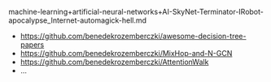 machine-learning+artificial-neural-networks+AI-SkyNet-Terminator-IRobot-apocalypse_Internet-automagick-hell.md

* https://github.com/benedekrozemberczki/awesome-decision-tree-papers
* https://github.com/benedekrozemberczki/MixHop-and-N-GCN
* https://github.com/benedekrozemberczki/AttentionWalk
* ...